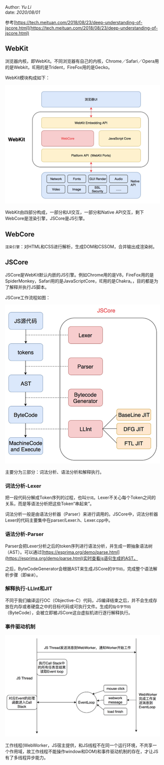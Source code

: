 Author: _Yu Li_  
date: _2020/08/01_  

参考[https://tech.meituan.com/2018/08/23/deep-understanding-of-jscore.html](https://tech.meituan.com/2018/08/23/deep-understanding-of-jscore.html)
  
## WebKit

浏览器内核，即WebKit。不同浏览器有自己的内核，Chrome／Safari／Opera用的是Webkit，IE用的是Trident，FireFox用的是Gecko。

WebKit模块构成如下：

![/static/imgs/webkit.png](/static/imgs/webkit.png)

WebKit由四部分构成，一部分和UI交互，一部分和Native API交互，剩下WebCore是渲染引擎，JSCore是JS引擎。

## WebCore

`渲染引擎`：对HTML和CSS进行解析，生成DOM和CSSOM，合并输出成渲染树。

## JSCore

JSCore是WebKit默认内嵌的JS引擎。例如Chrome用的是V8，FireFox用的是SpiderMonkey，Safari用的是JavaScriptCore，IE用的是Chakra。，目的都是为了解释并执行JS脚本。

JSCore工作流程如图：

![/static/imgs/jscore.png](/static/imgs/jscore.png)

主要分为三部分：词法分析、语法分析和解释执行。

### 词法分析-Lexer

把一段代码分解成Token序列的过程，也叫`分词`。Lexer不关心每个Token之间的关系，而是等语法分析把这些Token“串起来”。

词法分析一般是由语法分析器（Parser）来进行调用的。JSCore中，词法分析器Lexer的代码主要集中在parser/Lexer.h、Lexer.cpp中。

### 语法分析-Parser

Parser会把Lexer分析之后的token序列进行语法分析，并生成一颗抽象语法树（AST）。可以通过[https://esprima.org/demo/parse.html](https://esprima.org/demo/parse.html)实时查看js语句生成的AST。

之后，ByteCodeGenerator会根据AST来生成JSCore的`字节码`，完成整个语法解析步骤（即`编译`）。

### 解释执行-LLInt和JIT

不同于我们编译运行OC（Objective-C）代码，JS编译结束之后，并不会生成存放在内存或者硬盘之中的目标代码或可执行文件。生成的`指令字节码`（ByteCode），会被立即被JSCore这台虚拟机进行逐行解释执行。

### 事件驱动机制

![/static/imgs/eventloop.png](/static/imgs/eventloop.png)

工作线程(WebWorker，JS宿主提供，和JS线程不在同一个运行环境，不共享一个作用域，故工作线程不能操作window和DOM)和事件驱动机制的存在，才让JS有了多线程异步能力。

